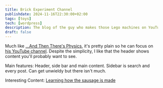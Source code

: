 ```yaml
---
title: Brick Experiment Channel
publishdate: 2024-11-16T22:30:00+02:00
tags: [toys]
tech: [wordpress]
description: The blog of the guy who makes those Lego machines on YouTube
draft: false
---
```


Much like [...And Then There's Physics](/content/andthentheresphysics.wordpress.com/index.md), it's pretty plain so he can focus on [his YouTube channel](https://www.youtube.com/BrickExperimentChannel). Despite the simplicity, I like that the header shows content you'll probably want to see.

Main features: Header, side bar and main content. Sidebar is search and every post. Can get unwieldy but there isn't much.

Interesting Content: [Learning how the sausage is made](https://brickexperimentchannel.wordpress.com/videomaking/)
